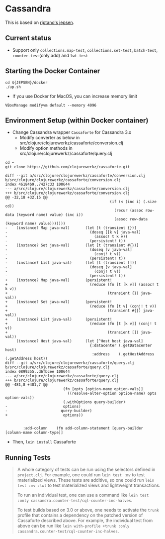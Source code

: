 # Cassandra

This is based on [riptano's jepsen](https://github.com/riptano/jepsen/tree/cassandra/cassandra).

## Current status
- Support only `collections.map-test`, `collections.set-test`, `batch-test`, `counter-test`(only add) and `lwt-test`

## Starting the Docker Container

```
cd ${JEPSEN}/docker
./up.sh
```

- If you use Docker for MacOS, you can increase memory limit
```
VBoxManage modifyvm default --memory 4096
```

## Environment Setup (within Docker container)

- Change Cassandra wrapper `Cassaforte` for Cassandra 3.x
  - Modify converter as below in src/clojure/clojurewerkz/cassaforte/conversion.clj
  - Modify option methods in src/clojure/clojurewerkz/cassaforte/query.clj

```
cd ~
git clone https://github.com/clojurewerkz/cassaforte.git
```

```
diff --git a/src/clojure/clojurewerkz/cassaforte/conversion.clj b/src/clojure/clojurewerkz/cassaforte/conversion.clj
index 46184b9..7427c33 100644
--- a/src/clojure/clojurewerkz/cassaforte/conversion.clj
+++ b/src/clojure/clojurewerkz/cassaforte/conversion.clj
@@ -32,18 +32,15 @@
                                               (if (< (inc i) (.size cd))
                                                 (recur (assoc row-data (keyword name) value) (inc i))
                                                 (assoc row-data (keyword name) value)))))))
-    (instance? Map java-val)       (let [t (transient {})]
-                                     (doseq [[k v] java-val]
-                                       (assoc! t k v))
-                                     (persistent! t))
-    (instance? Set java-val)       (let [t (transient #{})]
-                                     (doseq [v java-val]
-                                       (conj! t v))
-                                     (persistent! t))
-    (instance? List java-val)      (let [t (transient [])]
-                                     (doseq [v java-val]
-                                       (conj! t v))
-                                     (persistent! t))
+    (instance? Map java-val)       (persistent!
+                                     (reduce (fn [t [k v]] (assoc! t k v))
+                                             (transient {}) java-val))
+    (instance? Set java-val)       (persistent!
+                                     (reduce (fn [t v] (conj! t v))
+                                             (transient #{}) java-val))
+    (instance? List java-val)      (persistent!
+                                     (reduce (fn [t [k v]] (conj! t v))
+                                             (transient []) java-val))
     (instance? Host java-val)      (let [^Host host java-val]
                                      {:datacenter (.getDatacenter host)
                                       :address    (.getHostAddress (.getAddress host))
diff --git a/src/clojure/clojurewerkz/cassaforte/query.clj b/src/clojure/clojurewerkz/cassaforte/query.clj
index 0899355..d6fbcee 100644
--- a/src/clojure/clojurewerkz/cassaforte/query.clj
+++ b/src/clojure/clojurewerkz/cassaforte/query.clj
@@ -481,8 +481,7 @@
                          (fn [opts [option-name option-vals]]
                            ((resolve-alter-option option-name) opts option-vals))
                          (.withOptions query-builder)
-                         options)
-                        query-builder)
+                         options))
 
 
        :add-column    (fn add-column-statement [query-builder [column-name column-type]]
```

- Then, `lein install` Cassaforte

## Running Tests

> A whole category of tests can be run using the selectors defined in `project.clj`. For example, one could run `lein test :mv` to test materialized views. These tests are additive, so one could run `lein test :mv :lwt` to test materialized views and lightweight transactions.
> 
> To run an individual test, one can use a command like `lein test :only cassandra.counter-test/cql-counter-inc-halves`.
> 
> To test builds based on 3.0 or above, one needs to activate the `trunk` profile that contains a dependency on the patched version of Cassaforte described above. For example, the individual test from above can be run like `lein with-profile +trunk :only cassandra.counter-test/cql-counter-inc-halves`.
